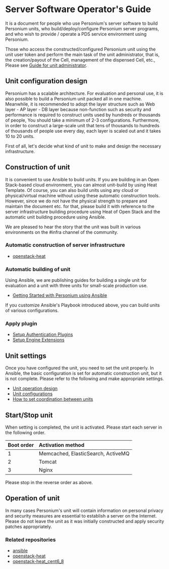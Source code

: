 # Server Software Operator's Guide  

It is a document for people who use Personium's server software to build Personium units, who build/deploy/configure Personium server programs, and who wish to provide / operate a PDS service environment using Personium.

Those who access the constructed/configured Personium unit using the unit user token and perform the main task of the unit administrator, that is, the creation/payout of the Cell, management of the dispensed Cell, etc., Please see [Guide for unit administrator](../unit-administrator/).

## Unit configuration design

Personium has a scalable architecture. For evaluation and personal use, it is also possible to build a Personium unit packed all in one machine. Meanwhile, it is recommended to adopt the layer structure such as Web layer - AP layer - DB layer because non-function such as security and performance is required to construct units used by hundreds or thousands of people, You should take a minimum of 2-3 configurations. Furthermore, in order to construct a large-scale unit that tens of thousands to hundreds of thousands of people use every day, each layer is scaled out and it takes 10 to 20 units.

First of all, let's decide what kind of unit to make and design the necessary infrastructure.

## Construction of unit

It is convenient to use Ansible to build units. If you are building in an Open Stack-based cloud environment, you can almost unit-build by using Heat Template. Of course, you can also build units using any cloud or physical/virtual machine without using these automatic construction tools. However, since we do not have the physical strength to prepare and maintain the document etc. for that, please build it with reference to the server infrastructure building procedure using Heat of Open Stack and the automatic unit building procedure using Ansible.

We are pleased to hear the story that the unit was built in various environments on the #infra channel of the community.

### Automatic construction of server infrastructure

* [openstack-heat](https://github.com/personium/openstack-heat)

### Automatic building of unit

Using Ansible, we are publishing guides for building a single unit for evaluation and a unit with three units for small-scale production use.

* [Getting Started with Personium using Ansible](./setup.md)

If you customize Ansible's Playbook introduced above, you can build units of various configurations.

### Apply plugin

* [Setup Authentication Plugins](./setup_authentication_plugins.md)
* [Setup Engine Extensions](./setup_engine_extensions.md)

## Unit settings

Once you have configured the unit, you need to set the unit properly.
In Ansible, the basic configuration is set for automatic construction unit, but it is not complete. Please refer to the following and make appropriate settings.

* [Unit operation design](./unit_operation_design.md)
* [Unit configurations](./unit_config_list.md)  
* [How to set coordination between units](./unit_coordination.md)  

## Start/Stop unit

When setting is completed, the unit is activated. Please start each server in the following order.

|Boot order|Activation method|
|:--|:--|
|1|Memcached, ElasticSearch, ActiveMQ|
|2|Tomcat|
|3|Nginx|

Please stop in the reverse order as above.

## Operation of unit

In many cases Personium's unit will contain information on personal privacy and security measures are essential to establish a server on the Internet. Please do not leave the unit as it was initially constructed and apply security patches appropriately.

### Related repositories

* [ansible](https://github.com/personium/ansible)
* [openstack-heat](https://github.com/personium/openstack-heat)
* [openstack-heat_cent6_8](https://github.com/personium/openstack-heat_cent6_8)
